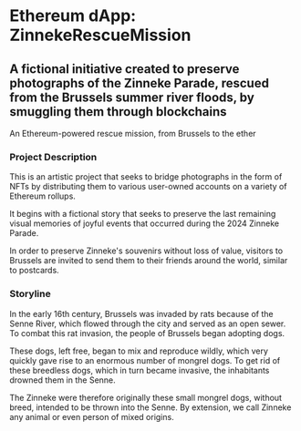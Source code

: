 # Ethereum dApp: ZinnekeRescueMission

## A fictional initiative created to preserve photographs of the Zinneke Parade, rescued from the Brussels summer river floods, by smuggling them through blockchains

An Ethereum-powered rescue mission, from Brussels to the ether

### Project Description

This is an artistic project that seeks to bridge photographs in the form of NFTs by distributing them to various user-owned accounts on a variety of Ethereum rollups.  

It begins with a fictional story that seeks to preserve the last remaining visual memories of joyful events that occurred during the 2024 Zinneke Parade.  

In order to preserve Zinneke's souvenirs without loss of value, visitors to Brussels are invited to send them to their friends around the world, similar to postcards.  

### Storyline

In the early 16th century, Brussels was invaded by rats because of the Senne River, which flowed through the city and served as an open sewer. To combat this rat invasion, the people of Brussels began adopting dogs.

These dogs, left free, began to mix and reproduce wildly, which very quickly gave rise to an enormous number of mongrel dogs. To get rid of these breedless dogs, which in turn became invasive, the inhabitants drowned them in the Senne.

The Zinneke were therefore originally these small mongrel dogs, without breed, intended to be thrown into the Senne. By extension, we call Zinneke any animal or even person of mixed origins.
